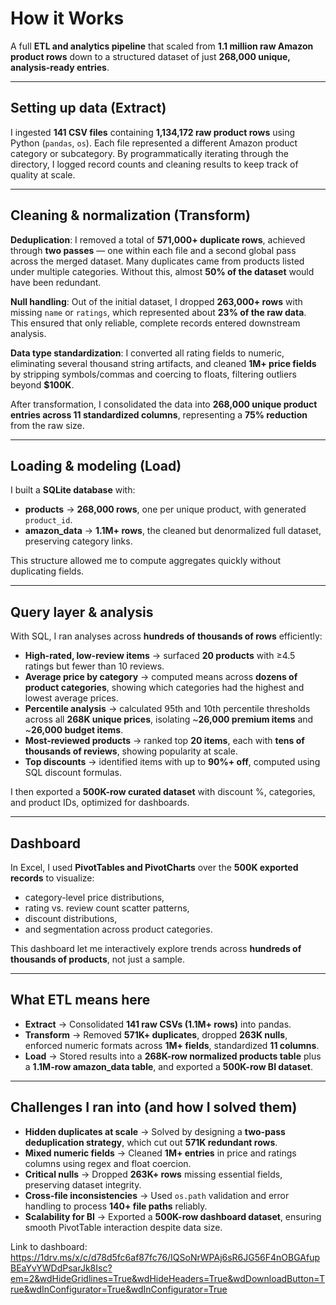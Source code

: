 # How it Works

A full **ETL and analytics pipeline** that scaled from **1.1 million raw Amazon product rows** down to a structured dataset of just **268,000 unique, analysis-ready entries**.

---

## Setting up data (Extract)

I ingested **141 CSV files** containing **1,134,172 raw product rows** using Python (`pandas`, `os`). Each file represented a different Amazon product category or subcategory. By programmatically iterating through the directory, I logged record counts and cleaning results to keep track of quality at scale.

---

## Cleaning & normalization (Transform)

**Deduplication**: I removed a total of **571,000+ duplicate rows**, achieved through **two passes** — one within each file and a second global pass across the merged dataset. Many duplicates came from products listed under multiple categories. Without this, almost **50% of the dataset** would have been redundant.

**Null handling**: Out of the initial dataset, I dropped **263,000+ rows** with missing `name` or `ratings`, which represented about **23% of the raw data**. This ensured that only reliable, complete records entered downstream analysis.

**Data type standardization**: I converted all rating fields to numeric, eliminating several thousand string artifacts, and cleaned **1M+ price fields** by stripping symbols/commas and coercing to floats, filtering outliers beyond **$100K**.

After transformation, I consolidated the data into **268,000 unique product entries across 11 standardized columns**, representing a **75% reduction** from the raw size.

---

## Loading & modeling (Load)

I built a **SQLite database** with:

- **products** → **268,000 rows**, one per unique product, with generated `product_id`.  
- **amazon_data** → **1.1M+ rows**, the cleaned but denormalized full dataset, preserving category links.  

This structure allowed me to compute aggregates quickly without duplicating fields.

---

## Query layer & analysis

With SQL, I ran analyses across **hundreds of thousands of rows** efficiently:

- **High-rated, low-review items** → surfaced **20 products** with ≥4.5 ratings but fewer than 10 reviews.  
- **Average price by category** → computed means across **dozens of product categories**, showing which categories had the highest and lowest average prices.  
- **Percentile analysis** → calculated 95th and 10th percentile thresholds across all **268K unique prices**, isolating ~**26,000 premium items** and ~**26,000 budget items**.  
- **Most-reviewed products** → ranked top **20 items**, each with **tens of thousands of reviews**, showing popularity at scale.  
- **Top discounts** → identified items with up to **90%+ off**, computed using SQL discount formulas.  

I then exported a **500K-row curated dataset** with discount %, categories, and product IDs, optimized for dashboards.

---

## Dashboard

In Excel, I used **PivotTables and PivotCharts** over the **500K exported records** to visualize:

- category-level price distributions,  
- rating vs. review count scatter patterns,  
- discount distributions,  
- and segmentation across product categories.  

This dashboard let me interactively explore trends across **hundreds of thousands of products**, not just a sample.

---

## What ETL means here

- **Extract** → Consolidated **141 raw CSVs (1.1M+ rows)** into pandas.  
- **Transform** → Removed **571K+ duplicates**, dropped **263K nulls**, enforced numeric formats across **1M+ fields**, standardized **11 columns**.  
- **Load** → Stored results into a **268K-row normalized products table** plus a **1.1M-row amazon_data table**, and exported a **500K-row BI dataset**.  

---

## Challenges I ran into (and how I solved them)

- **Hidden duplicates at scale** → Solved by designing a **two-pass deduplication strategy**, which cut out **571K redundant rows**.  
- **Mixed numeric fields** → Cleaned **1M+ entries** in price and ratings columns using regex and float coercion.  
- **Critical nulls** → Dropped **263K+ rows** missing essential fields, preserving dataset integrity.  
- **Cross-file inconsistencies** → Used `os.path` validation and error handling to process **140+ file paths** reliably.  
- **Scalability for BI** → Exported a **500K-row dashboard dataset**, ensuring smooth PivotTable interaction despite data size.  


Link to dashboard: 
https://1drv.ms/x/c/d78d5fc6af87fc76/IQSoNrWPAj6sR6JG56F4nOBGAfupBEaYvYWDdPsarJk8Isc?em=2&wdHideGridlines=True&wdHideHeaders=True&wdDownloadButton=True&wdInConfigurator=True&wdInConfigurator=True
